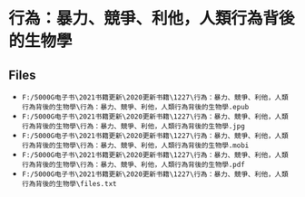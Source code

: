 # 行為：暴力、競爭、利他，人類行為背後的生物學

## Files

- `F:/5000G电子书\2021书籍更新\2020更新书籍\1227\行為：暴力、競爭、利他，人類行為背後的生物學\行為：暴力、競爭、利他，人類行為背後的生物學.epub`
- `F:/5000G电子书\2021书籍更新\2020更新书籍\1227\行為：暴力、競爭、利他，人類行為背後的生物學\行為：暴力、競爭、利他，人類行為背後的生物學.jpg`
- `F:/5000G电子书\2021书籍更新\2020更新书籍\1227\行為：暴力、競爭、利他，人類行為背後的生物學\行為：暴力、競爭、利他，人類行為背後的生物學.mobi`
- `F:/5000G电子书\2021书籍更新\2020更新书籍\1227\行為：暴力、競爭、利他，人類行為背後的生物學\行為：暴力、競爭、利他，人類行為背後的生物學.pdf`
- `F:/5000G电子书\2021书籍更新\2020更新书籍\1227\行為：暴力、競爭、利他，人類行為背後的生物學\files.txt`
